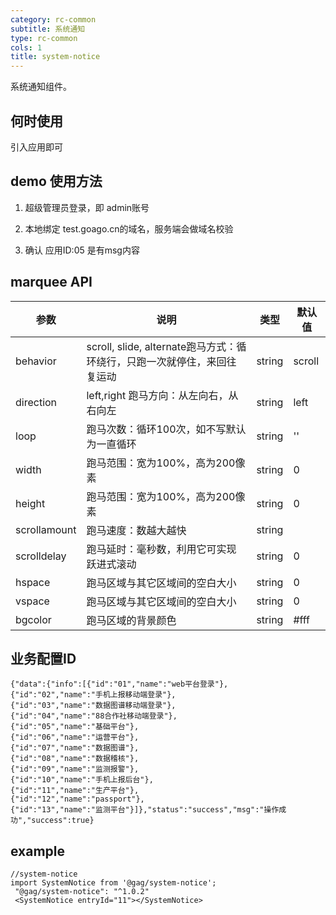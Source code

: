 ```yaml
---
category: rc-common
subtitle: 系统通知
type: rc-common
cols: 1
title: system-notice
---
```


系统通知组件。

## 何时使用

引入应用即可

## demo 使用方法

 1. 超级管理员登录，即 admin账号
 
 2. 本地绑定 test.goago.cn的域名，服务端会做域名校验
 
 3. 确认 应用ID:05 是有msg内容
 
## marquee API

| 参数      | 说明                                     | 类型       | 默认值 |
|-----------|------------------------------------------|------------|--------|
| behavior | scroll, slide, alternate跑马方式：循环绕行，只跑一次就停住，来回往复运动 | string | scroll |
| direction | left,right 跑马方向：从左向右，从右向左| string  |    left |
| loop | 跑马次数：循环100次，如不写默认为一直循环 | string  | '' |
| width | 跑马范围：宽为100%，高为200像素 | string | 0 |
| height | 跑马范围：宽为100%，高为200像素 | string | 0 |
| scrollamount | 跑马速度：数越大越快 | string | |
| scrolldelay | 跑马延时：毫秒数，利用它可实现跃进式滚动 | string | 0 |
| hspace | 跑马区域与其它区域间的空白大小 | string |  0 |
| vspace | 跑马区域与其它区域间的空白大小 | string |  0 |
| bgcolor | 跑马区域的背景颜色 | string | #fff |


## 业务配置ID

```
{"data":{"info":[{"id":"01","name":"web平台登录"},
{"id":"02","name":"手机上报移动端登录"},
{"id":"03","name":"数据图谱移动端登录"},
{"id":"04","name":"88合作社移动端登录"},
{"id":"05","name":"基础平台"},
{"id":"06","name":"运营平台"},
{"id":"07","name":"数据图谱"},
{"id":"08","name":"数据稽核"},
{"id":"09","name":"监测报警"},
{"id":"10","name":"手机上报后台"},
{"id":"11","name":"生产平台"},
{"id":"12","name":"passport"},
{"id":"13","name":"监测平台"}]},"status":"success","msg":"操作成功","success":true}
```

## example

```
//system-notice
import SystemNotice from '@gag/system-notice';
 "@gag/system-notice": "^1.0.2"
 <SystemNotice entryId="11"></SystemNotice>
```

